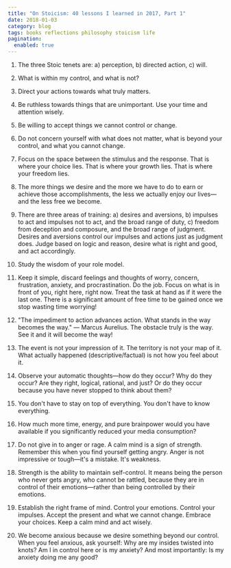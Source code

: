 ```yaml
---
title: "On Stoicism: 40 lessons I learned in 2017, Part 1"
date: 2018-01-03
category: blog
tags: books reflections philosophy stoicism life
pagination:
  enabled: true
---
```


1. The three Stoic tenets are: a) perception, b) directed action, c) will.

2. What is within my control, and what is not?

3. Direct your actions towards what truly matters.

4. Be ruthless towards things that are unimportant. Use your time and attention wisely.

5. Be willing to accept things we cannot control or change.

6. Do not concern yourself with what does not matter, what is beyond your control, and what you cannot change.

7. Focus on the space between the stimulus and the response. That is where your choice lies. That is where your growth lies. That is where your freedom lies.

8. The more things we desire and the more we have to do to earn or achieve those accomplishments, the less we actually enjoy our lives—and the less free we become.

9. There are three areas of training: a) desires and aversions, b) impulses to act and impulses not to act, and the broad range of duty, c) freedom from deception and composure, and the broad range of judgment. Desires and aversions control our impulses and actions just as judgment does. Judge based on logic and reason, desire what is right and good, and act accordingly.

10. Study the wisdom of your role model.

11. Keep it simple, discard feelings and thoughts of worry, concern, frustration, anxiety, and procrastination. Do the job. Focus on what is in front of you, right here, right now. Treat the task at hand as if it were the last one. There is a significant amount of free time to be gained once we stop wasting time worrying!

12. "The impediment to action advances action. What stands in the way becomes the way." — Marcus Aurelius. The obstacle truly is the way. See it and it will become the way!

13. The event is not your impression of it. The territory is not your map of it. What actually happened (descriptive/factual) is not how you feel about it.

14. Observe your automatic thoughts—how do they occur? Why do they occur? Are they right, logical, rational, and just? Or do they occur because you have never stopped to think about them?

15. You don't have to stay on top of everything. You don't have to know everything.

16. How much more time, energy, and pure brainpower would you have available if you significantly reduced your media consumption?

17. Do not give in to anger or rage. A calm mind is a sign of strength. Remember this when you find yourself getting angry. Anger is not impressive or tough—it's a mistake. It's weakness.

18. Strength is the ability to maintain self-control. It means being the person who never gets angry, who cannot be rattled, because they are in control of their emotions—rather than being controlled by their emotions.

19. Establish the right frame of mind. Control your emotions. Control your impulses. Accept the present and what we cannot change. Embrace your choices. Keep a calm mind and act wisely.

20. We become anxious because we desire something beyond our control. When you feel anxious, ask yourself: Why are my insides twisted into knots? Am I in control here or is my anxiety? And most importantly: Is my anxiety doing me any good?